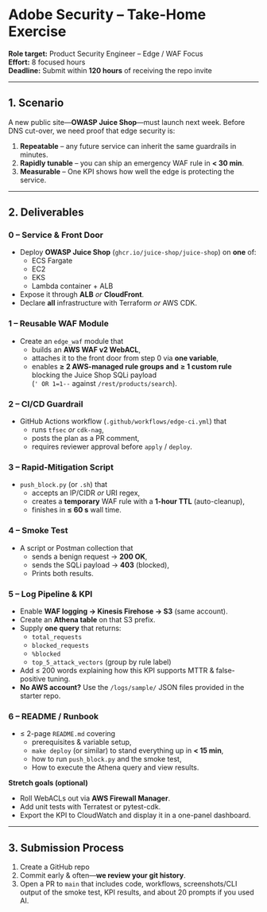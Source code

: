 # Adobe Security – Take-Home Exercise  

**Role target:** Product Security Engineer – Edge / WAF Focus  
**Effort:** 8 focused hours  
**Deadline:** Submit within **120 hours** of receiving the repo invite  

---

## 1. Scenario
A new public site—**OWASP Juice Shop**—must launch next week. Before DNS cut-over, we need proof that edge security is:

1. **Repeatable** – any future service can inherit the same guardrails in minutes.  
2. **Rapidly tunable** – you can ship an emergency WAF rule in **\< 30 min**.  
3. **Measurable** – One KPI shows how well the edge is protecting the service.

---

## 2. Deliverables

### 0 – Service & Front Door  
* Deploy **OWASP Juice Shop** (`ghcr.io/juice-shop/juice-shop`) on **one** of:  
  * ECS Fargate
  * EC2
  * EKS  
  * Lambda container + ALB  
* Expose it through **ALB** *or* **CloudFront**.  
* Declare **all** infrastructure with Terraform *or* AWS CDK.

### 1 – Reusable WAF Module  
* Create an `edge_waf` module that  
  * builds an **AWS WAF v2 WebACL**,  
  * attaches it to the front door from step 0 via **one variable**,  
  * enables **≥ 2 AWS-managed rule groups** **and** **≥ 1 custom rule** blocking the Juice Shop SQLi payload  
    (`' OR 1=1--` against `/rest/products/search`).

### 2 – CI/CD Guardrail  
* GitHub Actions workflow (`.github/workflows/edge-ci.yml`) that  
  * runs `tfsec` *or* `cdk-nag`,  
  * posts the plan as a PR comment,  
  * requires reviewer approval before `apply` / `deploy`.

### 3 – Rapid-Mitigation Script  
* `push_block.py` (or `.sh`) that  
  * accepts an IP/CIDR *or* URI regex,  
  * creates a **temporary** WAF rule with a **1-hour TTL** (auto-cleanup),  
  * finishes in **≤ 60 s** wall time.

### 4 – Smoke Test  
* A script or Postman collection that  
  * sends a benign request → **200 OK**,  
  * sends the SQLi payload → **403** (blocked),  
  * Prints both results.

### 5 – Log Pipeline & KPI  
* Enable **WAF logging → Kinesis Firehose → S3** (same account).  
* Create an **Athena table** on that S3 prefix.  
* Supply **one query** that returns:  
  * `total_requests`  
  * `blocked_requests`  
  * `%blocked`  
  * `top_5_attack_vectors` (group by rule label)  
* Add ≤ 200 words explaining how this KPI supports MTTR & false-positive tuning.  
* **No AWS account?** Use the `/logs/sample/` JSON files provided in the starter repo.

### 6 – README / Runbook  
* ≤ 2-page `README.md` covering  
  * prerequisites & variable setup,  
  * `make deploy` (or similar) to stand everything up in **< 15 min**,  
  * how to run `push_block.py` and the smoke test,  
  * How to execute the Athena query and view results.

**Stretch goals (optional)**  
* Roll WebACLs out via **AWS Firewall Manager**.  
* Add unit tests with Terratest or pytest-cdk.  
* Export the KPI to CloudWatch and display it in a one-panel dashboard.

---

## 3. Submission Process
1. Create a GitHub repo
2. Commit early & often—**we review your git history**.  
3. Open a PR to `main` that includes code, workflows, screenshots/CLI output of the smoke test, KPI results, and about 20 prompts if you used AI.  
